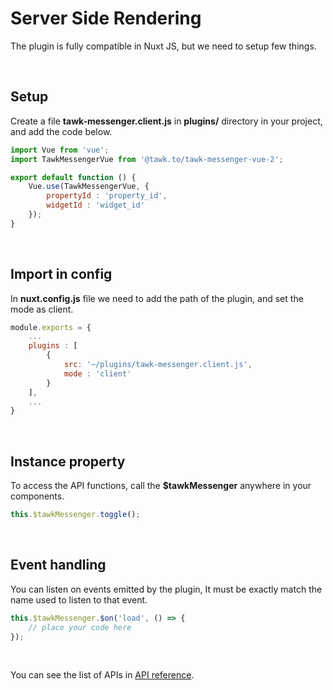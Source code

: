 # Server Side Rendering
The plugin is fully compatible in Nuxt JS, but we need to setup few things.

<br/>

## Setup
Create a file **tawk-messenger.client.js** in **plugins/** directory in your project, and add the
code below.

```js
import Vue from 'vue';
import TawkMessengerVue from '@tawk.to/tawk-messenger-vue-2';

export default function () {
    Vue.use(TawkMessengerVue, {
        propertyId : 'property_id',
        widgetId : 'widget_id'
    });
}
```

<br/>

## Import in config
In **nuxt.config.js** file we need to add the path of the plugin, and set the mode as client.

```js
module.exports = {
    ...
    plugins : [
        {
            src: '~/plugins/tawk-messenger.client.js',
            mode : 'client'
        }
    ],
    ...
}
```

<br/>

## Instance property
To access the API functions, call the **$tawkMessenger** anywhere in your components.

```js
this.$tawkMessenger.toggle();
```

<br/>

## Event handling
You can listen on events emitted by the plugin, It must be exactly match the name used to listen
to that event.

```js
this.$tawkMessenger.$on('load', () => {
    // place your code here
});
```

<br/>

You can see the list of APIs in [API reference](api-reference.md).